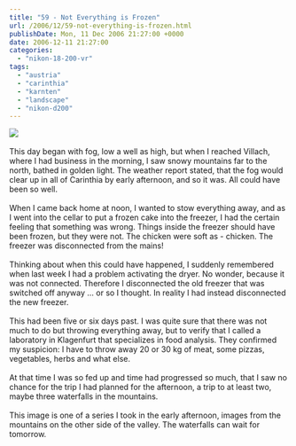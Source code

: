 ```yaml
---
title: "59 - Not Everything is Frozen"
url: /2006/12/59-not-everything-is-frozen.html
publishDate: Mon, 11 Dec 2006 21:27:00 +0000
date: 2006-12-11 21:27:00
categories: 
  - "nikon-18-200-vr"
tags: 
  - "austria"
  - "carinthia"
  - "karnten"
  - "landscape"
  - "nikon-d200"
---
```

<a href="https://d25zfm9zpd7gm5.cloudfront.net/1200x1200/2006/20061211_150410_ps.jpg"><img src="https://d25zfm9zpd7gm5.cloudfront.net/0600x0600/2006/20061211_150410_ps.jpg"/></a><br/><br/>This day began with fog, low a well as high, but when I reached Villach, where I had business in the morning, I saw snowy mountains far to the north, bathed in golden light. The weather report stated, that the fog would clear up in all of Carinthia by early afternoon, and so it was. All could have been so well.<br/><br/>When I came back home at noon, I wanted to stow everything away, and as I went into the cellar to put a frozen cake into the freezer, I had the certain feeling that something was wrong. Things inside the freezer should have been frozen, but they were not. The chicken were soft as - chicken. The freezer was disconnected from the mains!<br/><br/>Thinking about when this could have happened, I suddenly remembered when last week I had a problem activating the dryer. No wonder, because it was not connected. Therefore I disconnected the old freezer that was switched off anyway ... or so I thought. In reality I had instead disconnected the new freezer.<br/><br/>This had been five or six days past. I was quite sure that there was not much to do but throwing everything away, but to verify that I called a laboratory in Klagenfurt that specializes in food analysis. They confirmed my suspicion: I have to throw away 20 or 30 kg of meat, some pizzas, vegetables, herbs and what else.<br/><br/>At that time I was so fed up and time had progressed so much, that I saw no chance for the trip I had planned for the afternoon, a trip to at least two, maybe three waterfalls in the mountains.<br/><br/>This image is one of a series I took in the early afternoon, images from the mountains on the other side of the valley. The waterfalls can wait for tomorrow.
